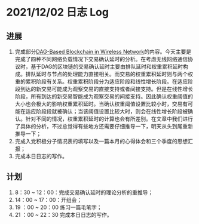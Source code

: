 # 2021/12/02 日志 Log

## 进展

1. 完成部分[DAG-Based Blockchain in Wireless Network](./Blockchain/../../DAG-Based%20Blockchain%20in%20Wireless%20Network/Papers/DAG-Based%20Blockchain%20in%20Wireless%20Network.md)的内容。今天主要是完成了四种不同网络负载情况下交易确认延时的分析。在考虑无线网络通信协议时，基于DAG的区块链的交易确认延时主要由排队延时和权重累积延时构成。排队延时与节点的处理能力直接相关。而交易的权重累积延时则与两个权重的累积阶段有关系。权重累积阶段分为适应阶段和线性增长阶段。在适应阶段到达的新交易可能成为观察交易的直接支持或者间接支持。但是在线性增长阶段，所有到达的新交易智能成为观察交易的间接支持。因此确认权重阈值的大小也会极大的影响权重累积延时。当确认权重阈值设置比较小时，交易有可能在适应阶段段就被确认；当该阈值设置比较大时，则会在线性增长阶段被确认。针对不同的情况，权重累积延时的计算也会有所差别。在文章中我们进行了具体的分析，不过总觉得有些地方还需要仔细推导一下，明天从头到尾重新推导一下；
2. 完成入党积极分子情况表的填写以及一篇本月的心得体会和三个季度的思想汇报；
3. 完成本日日志的写作。

## 计划

1. 8：30 ~ 12：00：完成交易确认延时的理论分析的重推导；
2. 14：00 ~ 17：00：开组会；
3. 19 ：00 ~ 20：00 练习一篇毛笔字；
4. 21 ：00 ~ 22：30 完成本日日志的写作。